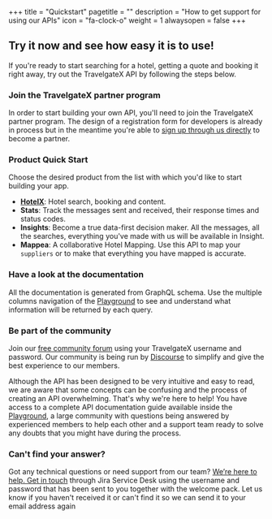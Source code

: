 +++
title = "Quickstart"
pagetitle = ""
description = "How to get support for using our APIs"
icon = "fa-clock-o"
weight = 1
alwaysopen = false
+++

## Try it now and see how easy it is to use!

If you're ready to start searching for a hotel, getting a quote and booking it right away, try out the TravelgateX API by following the steps below.

### Join the TravelgateX partner program

In order to start building your own API, you'll need to join the TravelgateX partner program. The design of a registration form for developers is already in process but in the meantime you're able to [sign up through us directly](mailto:sales@travelgatex.com) to become a partner.

### Product Quick Start

Choose the desired product from the list with which you'd like to start building your app.

- **[HotelX](/hotelx/)**: Hotel search, booking and content.
- **Stats**: Track the messages sent and received, their response times and status codes.
- **Insights**: Become a true data-first decision maker. All the messages, all the searches, everything you've made with us will be available in Insight.
- **Mappea**: A collaborative Hotel Mapping. Use this API to map your `suppliers` or to make that everything you have mapped is accurate.

### Have a look at the documentation

All the documentation is generated from GraphQL schema. Use the multiple columns navigation of the [Playground](https://api.travelgatex.com) to see and understand what information will be returned by each query.

### Be part of the community

Join our [free community forum](discourse.travelgatex.com) using your TravelgateX username and password. Our community is being run by [Discourse](https://www.discourse.org/) to simplify and give the best experience to our members.

Although the API has been designed to be very intuitive and easy to read, we are aware that some concepts can be confusing and the process of creating an API overwhelming. That's why we're here to help! You have access to a complete API documentation guide available inside the [Playground](https://api.travelgatex.com), a large community with questions being answered by experienced members to help each other and a support team ready to solve any doubts that you might have during the process.

### Can't find your answer?

Got any technical questions or need support from our team? [We’re here to help. Get in touch](https://xmltravelgate.atlassian.net/servicedesk/customer/portal/7) through Jira Service Desk using the username and password that has been sent to you together with the welcome pack. Let us know if you haven't received it or can't find it so we can send it to your email address again


